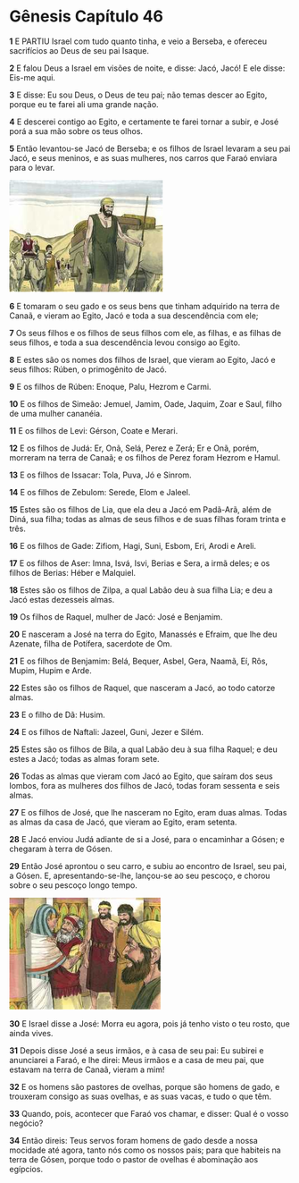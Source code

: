 # Gênesis Capítulo 46

**1** 	E PARTIU Israel com tudo quanto tinha, e veio a Berseba, e ofereceu sacrifícios ao Deus de seu pai Isaque.

**2** 	E falou Deus a Israel em visões de noite, e disse: Jacó, Jacó! E ele disse: Eis-me aqui.

**3** 	E disse: Eu sou Deus, o Deus de teu pai; não temas descer ao Egito, porque eu te farei ali uma grande nação.

**4** 	E descerei contigo ao Egito, e certamente te farei tornar a subir, e José porá a sua mão sobre os teus olhos.

**5** 	Então levantou-se Jacó de Berseba; e os filhos de Israel levaram a seu pai Jacó, e seus meninos, e as suas mulheres, nos carros que Faraó enviara para o levar.

![](../Images/SweetPublishing/1-46-1.jpg) 

**6** 	E tomaram o seu gado e os seus bens que tinham adquirido na terra de Canaã, e vieram ao Egito, Jacó e toda a sua descendência com ele;

**7** 	Os seus filhos e os filhos de seus filhos com ele, as filhas, e as filhas de seus filhos, e toda a sua descendência levou consigo ao Egito.

**8** 	E estes são os nomes dos filhos de Israel, que vieram ao Egito, Jacó e seus filhos: Rúben, o primogênito de Jacó.

**9** 	E os filhos de Rúben: Enoque, Palu, Hezrom e Carmi.

**10** 	E os filhos de Simeão: Jemuel, Jamim, Oade, Jaquim, Zoar e Saul, filho de uma mulher cananéia.

**11** 	E os filhos de Levi: Gérson, Coate e Merari.

**12** 	E os filhos de Judá: Er, Onã, Selá, Perez e Zerá; Er e Onã, porém, morreram na terra de Canaã; e os filhos de Perez foram Hezrom e Hamul.

**13** 	E os filhos de Issacar: Tola, Puva, Jó e Sinrom.

**14** 	E os filhos de Zebulom: Serede, Elom e Jaleel.

**15** 	Estes são os filhos de Lia, que ela deu a Jacó em Padã-Arã, além de Diná, sua filha; todas as almas de seus filhos e de suas filhas foram trinta e três.

**16** 	E os filhos de Gade: Zifiom, Hagi, Suni, Esbom, Eri, Arodi e Areli.

**17** 	E os filhos de Aser: Imna, Isvá, Isvi, Berias e Sera, a irmã deles; e os filhos de Berias: Héber e Malquiel.

**18** 	Estes são os filhos de Zilpa, a qual Labão deu à sua filha Lia; e deu a Jacó estas dezesseis almas.

**19** 	Os filhos de Raquel, mulher de Jacó: José e Benjamim.

**20** 	E nasceram a José na terra do Egito, Manassés e Efraim, que lhe deu Azenate, filha de Potífera, sacerdote de Om.

**21** 	E os filhos de Benjamim: Belá, Bequer, Asbel, Gera, Naamã, Eí, Rôs, Mupim, Hupim e Arde.

**22** 	Estes são os filhos de Raquel, que nasceram a Jacó, ao todo catorze almas.

**23** 	E o filho de Dã: Husim.

**24** 	E os filhos de Naftali: Jazeel, Guni, Jezer e Silém.

**25** 	Estes são os filhos de Bila, a qual Labão deu à sua filha Raquel; e deu estes a Jacó; todas as almas foram sete.

**26** 	Todas as almas que vieram com Jacó ao Egito, que saíram dos seus lombos, fora as mulheres dos filhos de Jacó, todas foram sessenta e seis almas.

**27** 	E os filhos de José, que lhe nasceram no Egito, eram duas almas. Todas as almas da casa de Jacó, que vieram ao Egito, eram setenta.

**28** 	E Jacó enviou Judá adiante de si a José, para o encaminhar a Gósen; e chegaram à terra de Gósen.

**29** 	Então José aprontou o seu carro, e subiu ao encontro de Israel, seu pai, a Gósen. E, apresentando-se-lhe, lançou-se ao seu pescoço, e chorou sobre o seu pescoço longo tempo.

![](../Images/SweetPublishing/1-46-2.jpg) 

**30** 	E Israel disse a José: Morra eu agora, pois já tenho visto o teu rosto, que ainda vives.

**31** 	Depois disse José a seus irmãos, e à casa de seu pai: Eu subirei e anunciarei a Faraó, e lhe direi: Meus irmãos e a casa de meu pai, que estavam na terra de Canaã, vieram a mim!

**32** 	E os homens são pastores de ovelhas, porque são homens de gado, e trouxeram consigo as suas ovelhas, e as suas vacas, e tudo o que têm.

**33** 	Quando, pois, acontecer que Faraó vos chamar, e disser: Qual é o vosso negócio?

**34** 	Então direis: Teus servos foram homens de gado desde a nossa mocidade até agora, tanto nós como os nossos pais; para que habiteis na terra de Gósen, porque todo o pastor de ovelhas é abominação aos egípcios.

